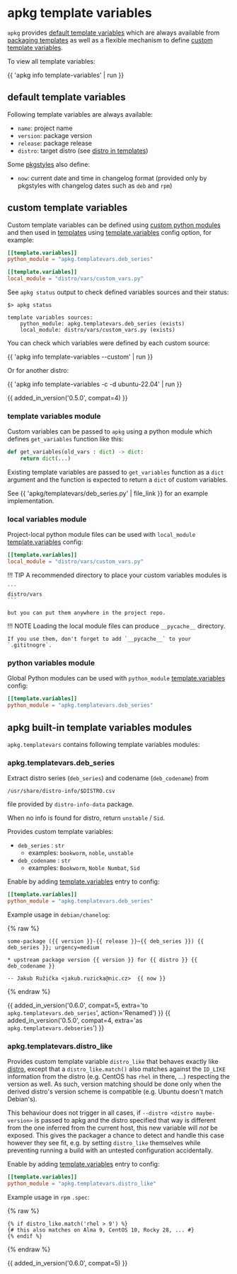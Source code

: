 # apkg template variables

`apkg` provides [default template variables](#default-template-variables) which
are always available from [packaging templates](templates.md) as well as a
flexible mechanism to define [custom template variables](#custom-template-variables).

To view all template variables:

{{ 'apkg info template-variables' | run }}


## default template variables

Following template variables are always available:

* `name`: project name
* `version`: package version
* `release`: package release
* `distro`: target distro (see [distro in templates](distro.md#distro-in-templates))

Some [pkgstyles](pkgstyles.md) also define:

* `now`: current date and time in changelog format (provided only by pkgstyles
  with changelog dates such as `deb` and `rpm`)


## custom template variables

Custom template variables can be defined using [custom python
modules](#template-variables-module) and then used in [templates](templates.md)
using [template.variables](config.md#templatevariables) config option, for example:

```toml
[[template.variables]]
python_module = "apkg.templatevars.deb_series"

[[template.variables]]
local_module = "distro/vars/custom_vars.py"
```

See `apkg status` output to check defined variables sources and their status:

```
$> apkg status

template variables sources:
    python_module: apkg.templatevars.deb_series (exists)
    local_module: distro/vars/custom_vars.py (exists)
```

You can check which variables were defined by each custom source:

{{ 'apkg info template-variables --custom' | run }}

Or for another distro:

{{ 'apkg info template-variables -c -d ubuntu-22.04' | run }}

{{ added_in_version('0.5.0', compat=4) }}


### template variables module

Custom variables can be passed to `apkg` using a python module which defines
`get_variables` function like this:

```python
def get_variables(old_vars : dict) -> dict:
    return dict(...)
```

Existing template variables are passed to `get_variables` function as a `dict`
argument and the function is expected to return a `dict` of custom variables.

See {{ 'apkg/templatevars/deb_series.py' | file_link }} for an example
implementation.


### local variables module

Project-local python module files can be used with `local_module`
[template.variables](config.md#templatevariables) config:

```toml
[[template.variables]]
local_module = "distro/vars/custom_vars.py"
```

!!! TIP
    A recommended directory to place your custom variables modules is

    ```
    distro/vars
    ```

    but you can put them anywhere in the project repo.

!!! NOTE
    Loading the local module files can produce `__pycache__` directory.

    If you use them, don't forget to add `__pycache__` to your `.gititnogre`.


### python variables module

Global Python modules can be used with `python_module`
[template.variables](config.md#templatevariables) config:

```toml
[[template.variables]]
python_module = "apkg.templatevars.deb_series"
```


## apkg built-in template variables modules

`apkg.templatevars` contains following template variables modules:


### apkg.templatevars.deb_series

Extract distro series (`deb_series`) and codename (`deb_codename`) from

```
/usr/share/distro-info/$DISTRO.csv
```

file provided by `distro-info-data` package.

When no info is found for distro, return `unstable` / `Sid`.

Provides custom template variables:

* `deb_series` : `str`
    * examples: `bookworm`, `noble`, `unstable`
* `deb_codename` : `str`
    * examples: `Bookworm`, `Noble Numbat`, `Sid`

Enable by adding [template.variables](config.md#templatevariables)
entry to config:

```toml
[[template.variables]]
python_module = "apkg.templatevars.deb_series"
```

Example usage in `debian/chanelog`:

{% raw %}
```jinja
some-package ({{ version }}-{{ release }}~{{ deb_series }}) {{ deb_series }}; urgency=medium

* upstream package version {{ version }} for {{ distro }} {{ deb_codename }}

-- Jakub Ružička <jakub.ruzicka@nic.cz>  {{ now }}
```
{% endraw %}

{{ added_in_version('0.6.0', compat=5, extra='to `apkg.templatevars.deb_series`', action='Renamed') }}
{{ added_in_version('0.5.0', compat=4, extra='as `apkg.templatevars.debseries`') }}


### apkg.templatevars.distro_like

Provides custom template variable `distro_like` that behaves exactly like
[distro](distro.md#distro-in-templates), except that a `distro_like.match()`
also matches against the `ID_LIKE` information from the distro (e.g. CentOS has
`rhel` in there, ...) respecting the version as well. As such, version matching
should be done only when the derived distro's version scheme is compatible (e.g.
Ubuntu doesn't match Debian's).

This behaviour does not trigger in all cases, if `--distro <distro maybe-version>`
is passed to apkg and the distro specified that way is different from the one
inferred from the current host, this new variable will *not* be exposed. This
gives the packager a chance to detect and handle this case however they see fit,
e.g. by setting `distro_like` themselves while preventing running a build with
an untested configuration accidentally.

Enable by adding [template.variables](config.md#templatevariables)
entry to config:

```toml
[[template.variables]]
python_module = "apkg.templatevars.distro_like"
```

Example usage in `rpm` `.spec`:

{% raw %}
```jinja
{% if distro_like.match('rhel > 9') %}
{# this also matches on Alma 9, CentOS 10, Rocky 28, ... #}
{% endif %}
```
{% endraw %}

{{ added_in_version('0.6.0', compat=5) }}
